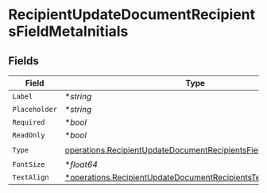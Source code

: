 # RecipientUpdateDocumentRecipientsFieldMetaInitials


## Fields

| Field                                                                                                                                                  | Type                                                                                                                                                   | Required                                                                                                                                               | Description                                                                                                                                            |
| ------------------------------------------------------------------------------------------------------------------------------------------------------ | ------------------------------------------------------------------------------------------------------------------------------------------------------ | ------------------------------------------------------------------------------------------------------------------------------------------------------ | ------------------------------------------------------------------------------------------------------------------------------------------------------ |
| `Label`                                                                                                                                                | **string*                                                                                                                                              | :heavy_minus_sign:                                                                                                                                     | N/A                                                                                                                                                    |
| `Placeholder`                                                                                                                                          | **string*                                                                                                                                              | :heavy_minus_sign:                                                                                                                                     | N/A                                                                                                                                                    |
| `Required`                                                                                                                                             | **bool*                                                                                                                                                | :heavy_minus_sign:                                                                                                                                     | N/A                                                                                                                                                    |
| `ReadOnly`                                                                                                                                             | **bool*                                                                                                                                                | :heavy_minus_sign:                                                                                                                                     | N/A                                                                                                                                                    |
| `Type`                                                                                                                                                 | [operations.RecipientUpdateDocumentRecipientsFieldMetaTypeInitials](../../models/operations/recipientupdatedocumentrecipientsfieldmetatypeinitials.md) | :heavy_check_mark:                                                                                                                                     | N/A                                                                                                                                                    |
| `FontSize`                                                                                                                                             | **float64*                                                                                                                                             | :heavy_minus_sign:                                                                                                                                     | N/A                                                                                                                                                    |
| `TextAlign`                                                                                                                                            | [*operations.RecipientUpdateDocumentRecipientsTextAlign1](../../models/operations/recipientupdatedocumentrecipientstextalign1.md)                      | :heavy_minus_sign:                                                                                                                                     | N/A                                                                                                                                                    |